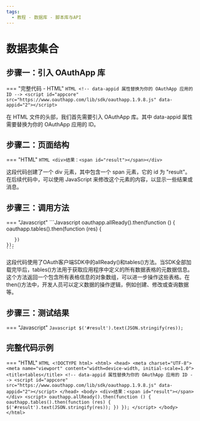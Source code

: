 ```yaml
---
tags:
  - 教程 - 数据库 - 脚本库与API
---
```


# 数据表集合


## 步骤一：引入 OAuthApp 库
=== "完整代码 - HTML"
    ```HTML
    <!-- data-appid 属性替换为你的 OAuthApp 应用的 ID -->
    <script id="appcore" src="https://www.oauthapp.com/lib/sdk/oauthapp.1.9.8.js" data-appid="2"></script>
    ```

在 HTML 文件的头部，我们首先需要引入 OAuthApp 库。其中 data-appid 属性需要替换为你的 OAuthApp 应用的 ID。


## 步骤二：页面结构
=== "HTML"
    ```HTML
    <div>结果：<span id="result"></span></div>
    ```

这段代码创建了一个 div 元素，其中包含一个 span 元素，它的 id 为 "result"。在后续代码中，可以使用 JavaScript 来修改这个元素的内容，以显示一些结果或消息。

## 步骤三：调用方法

=== "Javascript"
    ```Javascript
    oauthapp.allReady().then(function () {
       oauthapp.tables().then(function (res) {
          
       })
    });
    ```

这段代码使用了OAuth客户端SDK中的allReady()和tables()方法。当SDK全部加载完毕后，tables()方法用于获取应用程序中定义的所有数据表格的元数据信息。
这个方法返回一个包含所有表格信息的对象数组，可以进一步操作这些表格。在then()方法中，开发人员可以定义数据的操作逻辑，例如创建、修改或查询数据等。


## 步骤三：测试结果

=== "Javascript"
    ```Javascript
    $('#result').text(JSON.stringify(res));
    ```


## 完整代码示例

=== "HTML"
    ```HTML
    <!DOCTYPE html>
    <html>
    <head>
        <meta charset="UTF-8">
        <meta name="viewport" content="width=device-width, initial-scale=1.0">
        <title>tables</title>
        <!-- data-appid 属性替换为你的 OAuthApp 应用的 ID -->
        <script id="appcore" src="https://www.oauthapp.com/lib/sdk/oauthapp.1.9.8.js" data-appid="2"></script>
    </head>
    <body>
        <div>结果：<span id="result"></span></div>
        <script>
            oauthapp.allReady().then(function () {
                oauthapp.tables().then(function (res) {
                    $('#result').text(JSON.stringify(res));
                })
            });
        </script>
    </body>
    </html>
    ```

